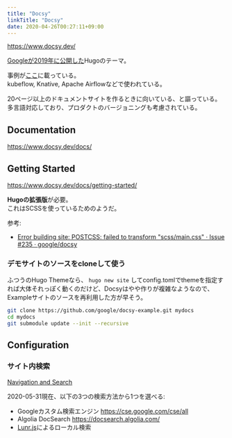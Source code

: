 ```yaml
---
title: "Docsy"
linkTitle: "Docsy"
date: 2020-04-26T00:27:11+09:00
---
```


https://www.docsy.dev/

[Googleが2019年に公開した](https://mag.osdn.jp/19/07/11/162000)Hugoのテーマ。

事例が[ここ](https://www.docsy.dev/docs/examples/)に載っている。  
kubeflow, Knative, Apache Airflowなどで使われている。

20ページ以上のドキュメントサイトを作るときに向いている、と謳っている。  
多言語対応しており、プロダクトのバージョニングも考慮されている。

## Documentation

https://www.docsy.dev/docs/

## Getting Started

https://www.docsy.dev/docs/getting-started/

**Hugoの拡張版**が必要。  
これはSCSSを使っているためのようだ。

参考:

- [Error building site: POSTCSS: failed to transform &quot;scss/main.css&quot; · Issue #235 · google/docsy](https://github.com/google/docsy/issues/235)

### デモサイトのソースをcloneして使う

ふつうのHugo Themeなら、 `hugo new site` してconfig.tomlでthemeを指定すれば大体それっぽく動くのだけど、Docsyはやや作りが複雑なようなので、Exampleサイトのソースを再利用した方が早そう。

```sh
git clone https://github.com/google/docsy-example.git mydocs
cd mydocs
git submodule update --init --recursive
```

## Configuration
### サイト内検索

[Navigation and Search](https://www.docsy.dev/docs/adding-content/navigation/)

2020-05-31現在、以下の3つの検索方法から1つを選べる:

- Googleカスタム検索エンジン https://cse.google.com/cse/all
- Algolia DocSearch https://docsearch.algolia.com/
- [Lunr.js](https://lunrjs.com/)によるローカル検索
